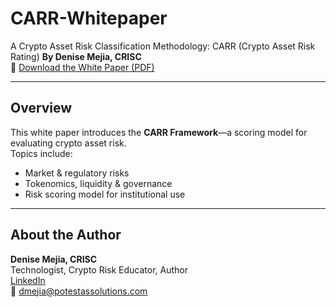 # CARR-Whitepaper
A Crypto Asset Risk Classification Methodology: CARR (Crypto Asset Risk Rating)
**By Denise Mejia, CRISC**  
📄 [Download the White Paper (PDF)](CARR_Whitepaper.pdf)

---

## Overview

This white paper introduces the **CARR Framework**—a scoring model for evaluating crypto asset risk.  
Topics include:

- Market & regulatory risks  
- Tokenomics, liquidity & governance  
- Risk scoring model for institutional use

---

## About the Author

**Denise Mejia, CRISC**  
Technologist, Crypto Risk Educator, Author  
[LinkedIn](www.linkedin.com/in/denise-mejia-crisc-crypto-risk-educator-author-2904391)  
📧 dmejia@potestassolutions.com
